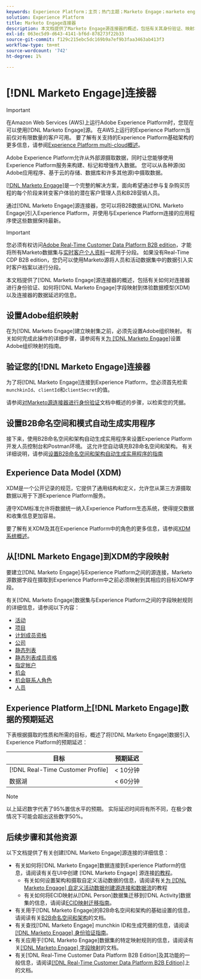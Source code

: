 ```yaml
---
keywords: Experience Platform；主页；热门主题；Marketo Engage；marketo engage；marketo
solution: Experience Platform
title: Marketo Engage连接器
description: 本文档提供了Marketo Engage源连接器的概述，包括有关其身份验证、映射和数据延迟的信息。
exl-id: 063ec5d9-d643-4141-bf6d-878273f22b33
source-git-commit: f129c215ebc5dc169b9a7ef9b3faa3463ab413f3
workflow-type: tm+mt
source-wordcount: '742'
ht-degree: 1%

---
```


# [!DNL Marketo Engage]连接器

>[!IMPORTANT]
>
>在Amazon Web Services (AWS)上运行Adobe Experience Platform时，您现在可以使用[!DNL Marketo Engage]源。 在AWS上运行的Experience Platform当前仅对有限数量的客户可用。 要了解有关支持的Experience Platform基础架构的更多信息，请参阅[Experience Platform multi-cloud概述](../../../../landing/multi-cloud.md)。

Adobe Experience Platform允许从外部源摄取数据，同时让您能够使用Experience Platform服务来构建、标记和增强传入数据。 您可以从各种源(如Adobe应用程序、基于云的存储、数据库和许多其他源)中摄取数据。

[[!DNL Marketo Engage]](https://www.marketo.com/software/)是一个完整的解决方案，面向希望通过参与复杂购买历程的每个阶段来转变客户体验的潜在客户管理人员和B2B营销人员。

通过[!DNL Marketo Engage]源连接器，您可以将B2B数据从[!DNL Marketo Engage]引入Experience Platform，并使用与Experience Platform连接的应用程序使这些数据保持最新。

>[!IMPORTANT]
>
>您必须有权访问[Adobe Real-Time Customer Data Platform B2B edition](../../../../rtcdp/b2b-overview.md)，才能将所有Marketo数据集与[实时客户个人资料](../../../../profile/home.md)一起用于分段。 如果没有Real-Time CDP B2B edition，您仍可以使用Marketo源将人员和活动数据集中的数据引入实时客户档案以进行分段。

本文档提供了[!DNL Marketo Engage]源连接器的概述，包括有关如何对连接器进行身份验证、如何将[!DNL Marketo Engage]字段映射到体验数据模型(XDM)以及连接器的数据延迟的信息。

## 设置Adobe组织映射

在为[!DNL Marketo Engage]建立映射集之前，必须先设置Adobe组织映射。 有关如何完成此操作的详细步骤，请参阅有关[为 [!DNL Marketo Engage]](https://experienceleague.adobe.com/docs/marketo/using/product-docs/core-marketo-concepts/miscellaneous/set-up-adobe-organization-mapping.html)设置Adobe组织映射的指南。

## 验证您的[!DNL Marketo Engage]连接器

为了将[!DNL Marketo Engage]连接到Experience Platform，您必须首先检索`munchkinId`、`clientId`和`clientSecret`的值。

请参阅[对Marketo源连接器进行身份验证](./marketo-auth.md)文档中概述的步骤，以检索您的凭据。

## 设置B2B命名空间和模式自动生成实用程序

接下来，使用B2B命名空间和架构自动生成实用程序来设置Experience Platform开发人员控制台和Postman环境。 这允许您自动填充B2B命名空间和架构。 有关详细说明，请参阅[设置B2B命名空间和架构自动生成实用程序的指南](./marketo-namespaces.md)

## Experience Data Model (XDM)

XDM是一个公开记录的规范，它提供了通用结构和定义，允许您从第三方源摄取数据以用于下游Experience Platform服务。

遵守XDM标准允许将数据统一纳入Experience Platform生态系统，使得提交数据和收集信息更加容易。

要了解有关XDM及其在Experience Platform中的角色的更多信息，请参阅[XDM系统概述](../../../../xdm/home.md)。

## 从[!DNL Marketo Engage]到XDM的字段映射

要建立[!DNL Marketo Engage]与Experience Platform之间的源连接，Marketo源数据字段在摄取到Experience Platform中之前必须映射到其相应的目标XDM字段。

有关[!DNL Marketo Engage]数据集与Experience Platform之间的字段映射规则的详细信息，请参阅以下内容：

* [活动](../mapping/marketo.md#activities)
* [项目](../mapping/marketo.md#programs)
* [计划成员资格](../mapping/marketo.md#program-memberships)
* [公司](../mapping/marketo.md#companies)
* [静态列表](../mapping/marketo.md#static-lists)
* [静态列表成员资格](../mapping/marketo.md#static-list-memberships)
* [指定帐户](../mapping/marketo.md#named-accounts)
* [机会](../mapping/marketo.md#opportunities)
* [机会联系人角色](../mapping/marketo.md#opportunity-contact-roles)
* [人员](../mapping/marketo.md#persons)

## Experience Platform上[!DNL Marketo Engage]数据的预期延迟

下表根据摄取的性质和所需的目标，概述了将[!DNL Marketo Engage]数据引入Experience Platform的预期延迟：

| 目标 | 预期延迟 |
| ----------- | ---------------- |
| [!DNL Real-Time Customer Profile] | &lt; 10分钟 |
| 数据湖 | &lt; 60分钟 |

>[!NOTE]
>
>以上延迟数字代表了95%置信水平的预期。 实际延迟时间将有所不同，在极少数情况下可能会超出这些数字50%。

## 后续步骤和其他资源

以下文档提供了有关创建[!DNL Marketo Engage]源连接的详细信息：

* 有关如何将[!DNL Marketo Engage]数据连接到Experience Platform的信息，请阅读有关在UI中创建 [!DNL Marketo Engage] 源连接[的教程](../../../tutorials/ui/create/adobe-applications/marketo.md)。
   * 有关如何设置架构和摄取自定义活动数据的信息，请阅读有关[为 [!DNL Marketo Engage] 自定义活动数据创建源连接和数据流](../../../tutorials/ui/create/adobe-applications/marketo-custom-activities.md)的教程
   * 有关如何将ECID映射从[!DNL Person]数据集迁移到[!DNL Activity]数据集的信息，请阅读[ECID映射迁移指南](./migration.md)。
* 有关用于[!DNL Marketo Engage]的B2B命名空间和架构的基础设置的信息，请阅读有关[B2B命名空间和架构](./marketo-namespaces.md)的文档。
* 有关查找[!DNL Marketo Engage] munchkin ID和生成凭据的信息，请阅读[[!DNL Marketo Engage] 身份验证指南](./marketo-auth.md)。
* 有关应用于[!DNL Marketo Engage]数据集的特定映射规则的信息，请阅读有关[[!DNL Marketo Engage] 字段映射](../mapping/marketo.md)的文档。
* 有关[!DNL Real-Time Customer Data Platform B2B Edition]及其功能的一般信息，请阅读[[!DNL Real-Time Customer Data Platform B2B Edition]](../../../../rtcdp/b2b-overview.md)上的文档。
